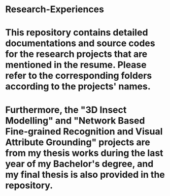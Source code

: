 # Research-Experiences

# This repository contains detailed documentations and source codes for the research projects that are mentioned in the resume. Please refer to the corresponding folders according to the projects' names. 

# Furthermore, the "3D Insect Modelling" and "Network Based Fine-grained Recognition and Visual Attribute Grounding" projects are from my thesis works during the last year of my Bachelor's degree, and my final thesis is also provided in the repository.

